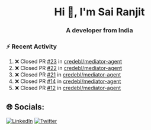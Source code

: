 <h1 align="center">Hi 👋, I'm Sai Ranjit</h1>
<h3 align="center">A developer from India</h3>

### :zap: Recent Activity

<!--START_SECTION:activity-->
1. ❌ Closed PR [#23](https://github.com/credebl/mediator-agent/pull/23) in [credebl/mediator-agent](https://github.com/credebl/mediator-agent)
2. ❌ Closed PR [#22](https://github.com/credebl/mediator-agent/pull/22) in [credebl/mediator-agent](https://github.com/credebl/mediator-agent)
3. ❌ Closed PR [#21](https://github.com/credebl/mediator-agent/pull/21) in [credebl/mediator-agent](https://github.com/credebl/mediator-agent)
4. ❌ Closed PR [#14](https://github.com/credebl/mediator-agent/pull/14) in [credebl/mediator-agent](https://github.com/credebl/mediator-agent)
5. ❌ Closed PR [#12](https://github.com/credebl/mediator-agent/pull/12) in [credebl/mediator-agent](https://github.com/credebl/mediator-agent)
<!--END_SECTION:activity-->

## 🌐 Socials:
[![LinkedIn](https://img.shields.io/badge/LinkedIn-%230077B5.svg?logo=linkedin&logoColor=white)](https://linkedin.com/in/sairanjit) [![Twitter](https://img.shields.io/badge/Twitter-%231DA1F2.svg?logo=Twitter&logoColor=white)](https://twitter.com/sairanjit_) 
